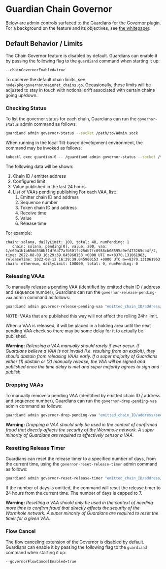# Guardian Chain Governor
Below are admin controls surfaced to the Guardians for the Governor plugin. For
a background on the feature and its objectives, see [the whitepaper](../whitepapers/0007_governor.md).

## Default Behavior / Limits
The Chain Governor feature is disabled by default. Guardians can enable it by passing the following flag to the `guardiand` command when starting it up:

```bash
--chainGovernorEnabled=true
```

To observe the default chain limits, see `node/pkg/governor/mainnet_chains.go`.  Occasionally, these limits will be adjusted to stay in touch with notional drift associated with certain chains going up/down.

### Checking Status

To list the governor status for each chain, Guardians can run the `governor-status` admin command as follows:

```bash
guardiand admin governor-status --socket /path/to/admin.sock
```

When running in the local Tilt-based development environment, the command may be invoked as follows:

```bash
kubectl exec guardian-0 -- /guardiand admin governor-status --socket /tmp/admin.sock
```

The following data will be shown:

1. Chain ID / emitter address
2. Configured limit
3. Value published in the last 24 hours.
4. List of VAAs pending publishing For each VAA, list:
    1. Emitter chain ID and address
    2. Sequence number
    3. Token chain ID and address
    4. Receive time
    5. Value
    6. Release time


For example:

```
chain: solana, dailyLimit: 100, total: 40, numPending: 1
   chain: solana, pending[0], value: 200, vaa: 1/c69a1b1a65dd336bf1df6a77afb501fc25db7fc0938cb08595a9ef473265cb4f/2, time: 2022-08-09 16:29:39.045960153 +0000 UTC m=+8370.131061963, releaseTime: 2022-08-12 16:29:39.045960153 +0000 UTC m=+8370.131061963
chain: ethereum, dailyLimit: 100000, total: 0, numPending: 0

```

### Releasing VAAs

To manually release a pending VAA (identified by emitted chain ID / address and sequence number), Guardians can run the `governor-release-pending-vaa` admin command as follows:

```bash
guardiand admin governor-release-pending-vaa "emitted_chain_ID/address/sequence_number" --socket /path/to/admin.sock
```

NOTE: VAAs that are published this way will not affect the rolling 24hr limit.

When a VAA is released, it will be placed in a holding area until the next pending VAA check so there may be some delay for it to actually be published.

**Warning:** *Releasing a VAA manually should rarely if ever occur.  If Guardians believe a VAA is not invalid (i.e. resulting from an exploit), they should abstain from releasing VAAs early.  If a super majority of Guardians either (1) abstain or (2) manually release, the VAA will be signed and published once the time delay is met and super majority agrees to sign and publish.*

### Dropping VAAs

To manually remove a pending VAA (identified by emitted chain ID / address and sequence number), Guardians can run the `governor-drop-pending-vaa` admin command as follows:

```bash
guardiand admin governor-drop-pending-vaa "emitted_chain_ID/address/sequence_number" --socket /path/to/admin.sock
```
**Warning:** *Dropping a VAA should only be used in the context of confirmed fraud that directly affects the security of the Wormhole network.  A super minority of Guardians are required to effectively censor a VAA.*

### Resetting Release Timer
Guardians can reset the release timer to a specified number of days, from the current time, using the `governor-reset-release-timer` admin command as follows: 

```bash
guardiand admin governor-reset-release-timer "emitted_chain_ID/address/sequence_number" "number of days" --socket /path/to/admin.sock
```

If the number of days is omitted, the command will reset the release timer to 24 hours from the current time. The number of days is capped to 7.

**Warning:** *Resetting a VAA should only be used in the context of needing more time to confirm fraud that directly affects the security of the Wormhole network.  A super minority of Guardians are required to reset the timer for a given VAA.*

### Flow Cancel

The flow canceling extension of the Governor is disabled by default. Guardians can enable it by passing the following flag to the `guardiand` command when starting it up:

```bash
--governorFlowCancelEnabled=true
```
